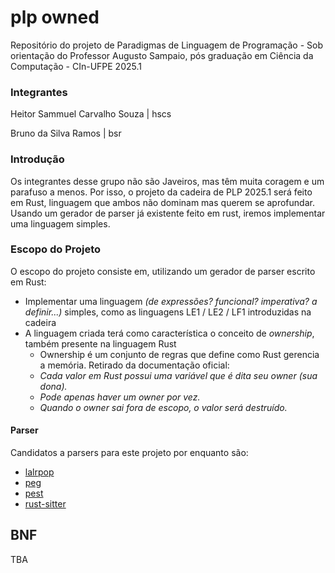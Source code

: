 # plp owned

Repositório do projeto de Paradigmas de Linguagem de Programação - Sob orientação do Professor Augusto Sampaio, pós graduação em Ciência da Computação - CIn-UFPE 2025.1

### Integrantes
Heitor Sammuel Carvalho Souza | hscs

Bruno da Silva Ramos | bsr

### Introdução
Os integrantes desse grupo não são Javeiros, mas têm muita coragem e um parafuso a menos. Por isso, o projeto da cadeira de PLP 2025.1 será feito em Rust, linguagem que ambos não dominam mas querem se aprofundar. Usando um gerador de parser já existente feito em rust, iremos implementar uma linguagem simples.


### Escopo do Projeto
O escopo do projeto consiste em, utilizando um gerador de parser escrito em Rust:
- Implementar uma linguagem _(de expressões? funcional? imperativa? a definir...)_ simples, como as linguagens LE1 / LE2 / LF1 introduzidas na cadeira
- A linguagem criada terá como característica o conceito de _ownership_, também presente na linguagem Rust
  -  Ownership é um conjunto de regras que define como Rust gerencia a memória. Retirado da documentação oficial:
    -  _Cada valor em Rust possui uma variável que é dita seu owner (sua dona)._
    -  _Pode apenas haver um owner por vez._
    -  _Quando o owner sai fora de escopo, o valor será destruído._

#### Parser
Candidatos a parsers para este projeto por enquanto são:
- [lalrpop](https://crates.io/crates/lalrpop)
- [peg](https://crates.io/crates/peg)
- [pest](https://pest.rs/)
- [rust-sitter](https://crates.io/crates/rust-sitter)

## BNF
TBA
